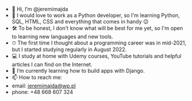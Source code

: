 - 👋 Hi, I’m @jeremimajda
- 👀 I would love to work as a Python developer, so I'm learning Python, SQL, HTML, CSS and everything that comes in handy 😉 
- 🛠 To be honest, I don't know what will be best for me yet, so I'm open to learning new languages and new tools.
- ⏱ The first time I thought about a programming career was in mid-2021, but I started studying regularly in August 2022. 
- 💻 I study at home with Udemy courses, YouTube tutorials and helpful articles I can find on the Internet.
- 🌱 I’m currently learning how to build apps with Django.
- 📫 How to reach me:
- email: jeremimajda@wp.pl
- phone: +48 668 607 324


